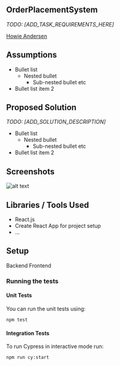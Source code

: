 ## OrderPlacementSystem

*TODO: [ADD_TASK_REQUIREMENTS_HERE]*

[Howie Andersen](mailto:howieandersen@gmail.com.com)

## Assumptions

* Bullet list
    * Nested bullet
        * Sub-nested bullet etc
* Bullet list item 2

## Proposed Solution

*TODO: [ADD_SOLUTION_DESCRIPTION]*
* Bullet list
    * Nested bullet
        * Sub-nested bullet etc
* Bullet list item 2

## Screenshots
![alt text](screens/demo.png)

## Libraries / Tools Used

- React.js
- Create React App for project setup
- ...

## Setup

Backend
Frontend

### Running the tests

#### Unit Tests

You can run the unit tests using:

`npm test`

#### Integration Tests

To run Cypress in interactive mode run:

`npm run cy:start`
